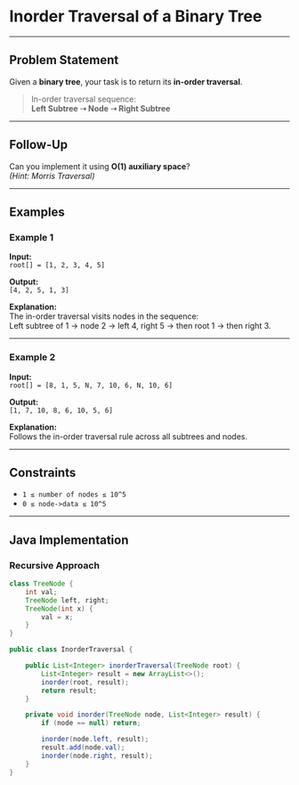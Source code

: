 # Inorder Traversal of a Binary Tree

---

## Problem Statement

Given a **binary tree**, your task is to return its **in-order traversal**.

> In-order traversal sequence:  
> **Left Subtree ➝ Node ➝ Right Subtree**

---

## Follow-Up

Can you implement it using **O(1) auxiliary space**?  
*(Hint: Morris Traversal)*

---

## Examples

### Example 1

**Input:**  
`root[] = [1, 2, 3, 4, 5]`

**Output:**  
`[4, 2, 5, 1, 3]`

**Explanation:**  
The in-order traversal visits nodes in the sequence:  
Left subtree of 1 → node 2 → left 4, right 5 → then root 1 → then right 3.

---

### Example 2

**Input:**  
`root[] = [8, 1, 5, N, 7, 10, 6, N, 10, 6]`

**Output:**  
`[1, 7, 10, 8, 6, 10, 5, 6]`

**Explanation:**  
Follows the in-order traversal rule across all subtrees and nodes.

---

## Constraints

- `1 ≤ number of nodes ≤ 10^5`
- `0 ≤ node->data ≤ 10^5`

---

## Java Implementation

### Recursive Approach

```java
class TreeNode {
    int val;
    TreeNode left, right;
    TreeNode(int x) {
        val = x;
    }
}

public class InorderTraversal {

    public List<Integer> inorderTraversal(TreeNode root) {
        List<Integer> result = new ArrayList<>();
        inorder(root, result);
        return result;
    }

    private void inorder(TreeNode node, List<Integer> result) {
        if (node == null) return;

        inorder(node.left, result);
        result.add(node.val);
        inorder(node.right, result);
    }
}